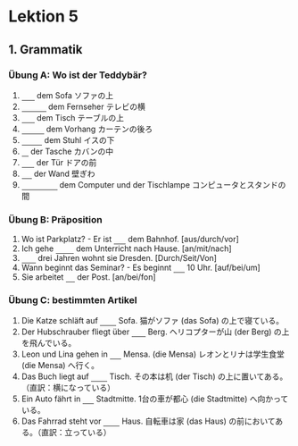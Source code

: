 <style>
.fill {
  border-bottom: solid 1px #333;
  color: transparent;
}
*:hover > .fill {
  color: inherit;
}
</style>

# Lektion 5
## 1. Grammatik
### Übung A: Wo ist der Teddybär?
1. <span class="fill">Auf</span> dem Sofa ソファの上
2. <span class="fill">Neben</span> dem Fernseher テレビの横
3. <span class="fill">Auf</span> dem Tisch テーブルの上
4. <span class="fill">Hinter</span> dem Vorhang カーテンの後ろ
5. <span class="fill">Unter</span> dem Stuhl イスの下
6. <span class="fill">In</span> der Tasche カバンの中
7. <span class="fill">Vor</span> der Tür ドアの前
8. <span class="fill">An</span> der Wand 壁ぎわ
9. <span class="fill">Zwischen</span> dem Computer und der Tischlampe コンピュータとスタンドの間

### Übung B: Präposition
1. Wo ist Parkplatz? - Er ist <span class="fill">vor</span> dem Bahnhof. [aus/durch/vor]
2. Ich gehe <span class="fill">nach</span> dem Unterricht nach Hause. [an/mit/nach]
3. <span class="fill">Seit</span> drei Jahren wohnt sie Dresden. [Durch/Seit/Von]
4. Wann beginnt das Seminar? - Es beginnt <span class="fill">bei</span> 10 Uhr. [auf/bei/um]
5. Sie arbeitet <span class="fill">an</span> der Post. [an/bei/fon]

### Übung C: bestimmten Artikel
1. Die Katze schläft auf <span class="fill">dem</span> Sofa.
  猫がソファ (das Sofa) の上で寝ている。
2. Der Hubschrauber fliegt über <span class="fill">den</span> Berg.
  ヘリコプターが山 (der Berg) の上を飛んでいる。
3. Leon und Lina gehen in <span class="fill">die</span> Mensa. (die Mensa)
  レオンとリナは学生食堂 (die Mensa) へ行く。
4. Das Buch liegt auf <span class="fill">dem</span> Tisch.
  その本は机 (der Tisch) の上に置いてある。（直訳：横になっている）
5. Ein Auto fährt in <span class="fill">die</span> Stadtmitte.
  1台の車が都心 (die Stadtmitte) へ向かっている。
6. Das Fahrrad steht vor <span class="fill">dem</span> Haus.
  自転車は家 (das Haus) の前においてある。（直訳：立っている）

